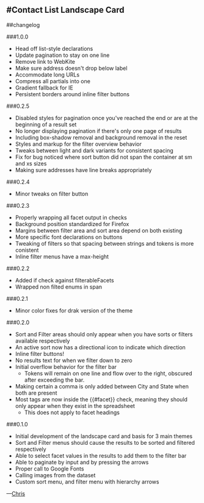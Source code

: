 #Contact List Landscape Card
---
##changelog

###1.0.0

* Head off list-style declarations
* Update pagination to stay on one line
* Remove link to WebKite
* Make sure address doesn't drop below label
* Accommodate long URLs
* Compress all partials into one
* Gradient fallback for IE
* Persistent borders around inline filter buttons

###0.2.5

* Disabled styles for pagination once you've reached the end or are at the beginning of a result set
* No longer displaying pagination if there's only one page of results
* Including box-shadow removal and background removal in the reset
* Styles and markup for the filter overview behavior
* Tweaks between light and dark variants for consistent spacing
* Fix for bug noticed where sort button did not span the container at sm and xs sizes
* Making sure addresses have line breaks appropriately

###0.2.4

* Minor tweaks on filter button

###0.2.3

* Properly wrapping all facet output in checks
* Background position standardized for Firefox
* Margins between filter area and sort area depend on both existing
* More specific font declarations on buttons
* Tweaking of filters so that spacing between strings and tokens is more conistent
* Inline filter menus have a max-height

###0.2.2

* Added if check against filterableFacets
* Wrapped non filted enums in span

###0.2.1

* Minor color fixes for drak version of the theme

###0.2.0

* Sort and Filter areas should only appear when you have sorts or filters available respectively
* An active sort now has a directional icon to indicate which direction
* Inline filter buttons!
* No results text for when we filter down to zero
* Initial overflow behavior for the filter bar
  * Tokens will remain on one line and flow over to the right, obscured after exceeding the bar.
* Making certain a comma is only added between City and State when both are present
* Most tags are now inside the {{#facet}} check, meaning they should only appear when they exist in the spreadsheet
  * This does not apply to facet headings
  
###0.1.0

* Initial development of the landscape card and basis for 3 main themes
* Sort and Filter menus should cause the results to be sorted and filtered respectively
* Able to select facet values in the results to add them to the filter bar
* Able to paginate by input and by pressing the arrows
* Proper call to Google Fonts
* Calling images from the dataset
* Custom sort menu, and filter menu with hierarchy arrows

—[Chris](mailto:chris@webkite.com)